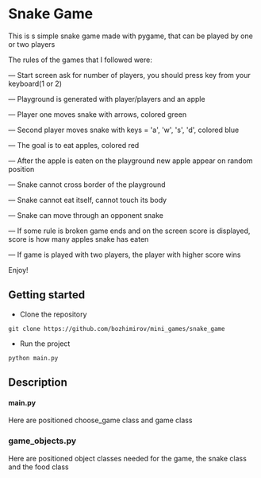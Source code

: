 # Snake Game 

  This is s simple snake game made with pygame, that can be played by one or two players
  
The rules of the games that I followed were:

— Start screen ask for number of players, you should press key from your keyboard(1 or 2)

— Playground is generated with player/players and an apple

— Player one moves snake with arrows, colored green

— Second player moves snake with keys = 'a', 'w', 's', 'd', colored blue

— The goal is to eat apples, colored red

— After the apple is eaten on the playground new apple appear on random position  

— Snake cannot cross border of the playground   

— Snake cannot eat itself, cannot touch its body

— Snake can move through an opponent snake

— If some  rule is broken game ends and on the screen score is displayed, score is how many apples snake has eaten

— If game is played with two players, the player with higher score wins   



Enjoy!

## Getting started

- Clone the repository

```
git clone https://github.com/bozhimirov/mini_games/snake_game
```

- Run the project

```
python main.py
```
## Description

#### **main.py**
Here are positioned choose_game class and game class
### **game_objects.py**
Here are positioned object classes needed for the game, the snake class and the food class




